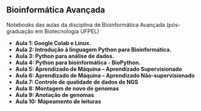 ## Bioinformática Avançada

Notebooks das aulas da disciplina de Bioinformática Avançada (pós-graduação em Biotecnologia UFPEL)

- **Aula 1: Google Colab e Linux.** 
- **Aula 2: Introdução à linguagem Python para Bioinformática.** 
- **Aula 3: Python para análise de dados.** 
- **Aula 4: Python para bioinformática - BioPython.** 
- **Aula 5: Aprendizado de Máquina – Aprendizado Supervisionado**
- **Aula 6: Aprendizado de Máquina – Aprendizado Não-supervisionado**
- **Aula 7: Controle de qualidade de dados de NGS**
- **Aula 8: Montagem de novo de genomas**
- **Aula 9: Anotação de genomas**
- **Aula 10: Mapeamento de leituras**
